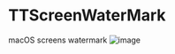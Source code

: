 # TTScreenWaterMark
macOS screens watermark
![image](https://user-images.githubusercontent.com/17865148/229084370-3cf27b4c-3308-43d5-ada3-500eaf5f6b43.png)
